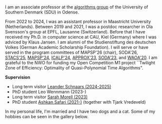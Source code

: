 I am an associate professor at the [algorithms group](https://algorithms.sdu.dk/) of the University of Southern Denmark (SDU) in Odense.

From 2022 to 2024, I was an assistant professor in Maastricht University (Netherlands).
Between 2019 and 2021, I was a postdoc researcher in Ola Svensson's group at EPFL, Lausanne (Switzerland).
Before that I have received my Ph.D. in computer science at CAU, Kiel (Germany) where I was
adviced by Klaus Jansen. I am alumni of the Studienstiftung des deutschen Volkes (German Academic Scholarship Foundation).
I will serve or have served in the program committees of MAPSP'26 (chair), SODA'26, [STACS'25](https://stacs2025.de/), [MAPSP'24](https://people.cs.pitt.edu/~kirk/MAPSP/), [ICALP'24](https://compose.ioc.ee/icalp2024/), [APPROX'23](https://approxconference.wordpress.com/), [SODA'23](https://www.siam.org/conferences/cm/conference/soda23), and [WAOA'20](http://algo2020.di.unipi.it/WAOA2020/).
I am grateful to the NWO for funding my Open Competition M1 project ``Twilight Zone of Efficiency: Optimality of Quasi-Polynomial Time Algorithms".

**Supervision**
- Long term visitor [Leander Schnaars (2024-2025)](https://www.ot.mgt.tum.de/en/or/group/leander-schnaars/)
- PhD student Leo Wennmann (2023-)
- Long term visitor [Sarah Morell (2023)](https://www3.math.tu-berlin.de/coga/team/morell/)
- PhD student [Ashkan Safari (2021-)](https://ashkansafari.com/) (together with Tjark Vredeveld)

In my personal life, I'm married and I have two dogs and a cat. Some of my hobbies can be seen in the gallery below.
